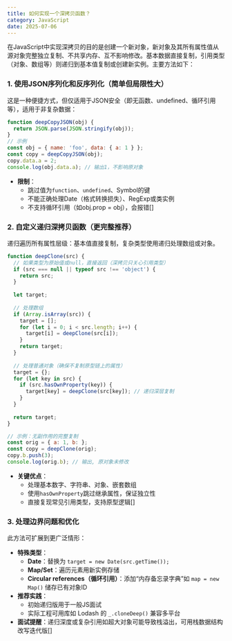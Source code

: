 ```yaml
---
title: 如何实现一个深拷贝函数？
category: JavaScript
date: 2025-07-06
---
```

在JavaScript中实现深拷贝的目的是创建一个新对象，新对象及其所有属性值从源对象完整独立复制、不共享内存、互不影响修改。基本数据直接复制，引用类型（对象、数组等）则递归到基本值复制或创建新实例。主要方法如下：

### 1. 使用JSON序列化和反序列化（简单但局限性大）
这是一种便捷方式，但仅适用于JSON安全（即无函数、undefined、循环引用等），适用于非复杂数据：
```javascript
function deepCopyJSON(obj) {
  return JSON.parse(JSON.stringify(obj));
}
// 示例
const obj = { name: 'foo', data: { a: 1 } };
const copy = deepCopyJSON(obj);
copy.data.a = 2;
console.log(obj.data.a); // 输出1，不影响原对象
```
- **限制**：
  - 跳过值为`function`、`undefined`、Symbol的键  
  - 不能正确处理Date（格式转换损失）、RegExp或类实例  
  - 不支持循环引用（如obj.prop = obj），会报错[]

### 2. 自定义递归深拷贝函数（更完整推荐）
递归遍历所有属性层级：基本值直接复制，复杂类型使用递归处理数组或对象。
```javascript
function deepClone(src) {
  // 如果类型为原始值或null，直接返回（深拷贝只关心引用类型）
  if (src === null || typeof src !== 'object') {
    return src;
  }
  
  let target;
  
  // 处理数组
  if (Array.isArray(src)) {
    target = [];
    for (let i = 0; i < src.length; i++) {
      target[i] = deepClone(src[i]);
    }
    return target;
  }
  
  // 处理普通对象（确保不复制原型链上的属性）
  target = {};
  for (let key in src) {
    if (src.hasOwnProperty(key)) {
      target[key] = deepClone(src[key]); // 递归深层复制
    }
  }
  
  return target;
}

// 示例：无副作用的完整复制
const orig = { a: 1, b: };
const copy = deepClone(orig);
copy.b.push(3);
console.log(orig.b); // 输出, 原对象未修改
```
- **关键优点**：
  - 处理基本数字、字符串、对象、嵌套数组  
  - 使用`hasOwnProperty`跳过继承属性，保证独立性  
  - 直接复现常见引用类型，支持原型逻辑[]

### 3. 处理边界问题和优化
此方法可扩展到更广泛情形：
  - **特殊类型**：
    - **Date**：替换为 `target = new Date(src.getTime());`  
    - **Map/Set**：遍历元素用新实例存储  
    - **Circular references（循环引用）**：添加“内存备忘录字典”如 `map = new Map()` 储存已有对象ID  
  - **推荐实践**：
    - 初始递归版用于一般JS面试  
    - 实际工程可用库如 Lodash 的 `_.cloneDeep()` 兼容多平台  
  - **面试提醒**：递归深度或复杂引用如超大对象可能导致栈溢出，可用栈数据结构改写迭代版[]
